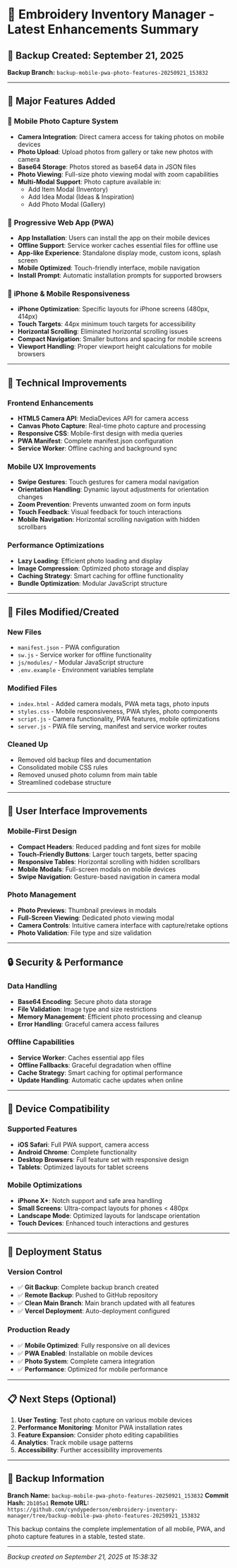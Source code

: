 # 🎯 Embroidery Inventory Manager - Latest Enhancements Summary

## 📅 Backup Created: September 21, 2025
**Backup Branch:** `backup-mobile-pwa-photo-features-20250921_153832`

---

## 🚀 Major Features Added

### 📱 **Mobile Photo Capture System**
- **Camera Integration**: Direct camera access for taking photos on mobile devices
- **Photo Upload**: Upload photos from gallery or take new photos with camera
- **Base64 Storage**: Photos stored as base64 data in JSON files
- **Photo Viewing**: Full-size photo viewing modal with zoom capabilities
- **Multi-Modal Support**: Photo capture available in:
  - Add Item Modal (Inventory)
  - Add Idea Modal (Ideas & Inspiration)
  - Add Photo Modal (Gallery)

### 📱 **Progressive Web App (PWA)**
- **App Installation**: Users can install the app on their mobile devices
- **Offline Support**: Service worker caches essential files for offline use
- **App-like Experience**: Standalone display mode, custom icons, splash screen
- **Mobile Optimized**: Touch-friendly interface, mobile navigation
- **Install Prompt**: Automatic installation prompts for supported browsers

### 📱 **iPhone & Mobile Responsiveness**
- **iPhone Optimization**: Specific layouts for iPhone screens (480px, 414px)
- **Touch Targets**: 44px minimum touch targets for accessibility
- **Horizontal Scrolling**: Eliminated horizontal scrolling issues
- **Compact Navigation**: Smaller buttons and spacing for mobile screens
- **Viewport Handling**: Proper viewport height calculations for mobile browsers

---

## 🔧 Technical Improvements

### **Frontend Enhancements**
- **HTML5 Camera API**: MediaDevices API for camera access
- **Canvas Photo Capture**: Real-time photo capture and processing
- **Responsive CSS**: Mobile-first design with media queries
- **PWA Manifest**: Complete manifest.json configuration
- **Service Worker**: Offline caching and background sync

### **Mobile UX Improvements**
- **Swipe Gestures**: Touch gestures for camera modal navigation
- **Orientation Handling**: Dynamic layout adjustments for orientation changes
- **Zoom Prevention**: Prevents unwanted zoom on form inputs
- **Touch Feedback**: Visual feedback for touch interactions
- **Mobile Navigation**: Horizontal scrolling navigation with hidden scrollbars

### **Performance Optimizations**
- **Lazy Loading**: Efficient photo loading and display
- **Image Compression**: Optimized photo storage and display
- **Caching Strategy**: Smart caching for offline functionality
- **Bundle Optimization**: Modular JavaScript structure

---

## 📁 Files Modified/Created

### **New Files**
- `manifest.json` - PWA configuration
- `sw.js` - Service worker for offline functionality
- `js/modules/` - Modular JavaScript structure
- `.env.example` - Environment variables template

### **Modified Files**
- `index.html` - Added camera modals, PWA meta tags, photo inputs
- `styles.css` - Mobile responsiveness, PWA styles, photo components
- `script.js` - Camera functionality, PWA features, mobile optimizations
- `server.js` - PWA file serving, manifest and service worker routes

### **Cleaned Up**
- Removed old backup files and documentation
- Consolidated mobile CSS rules
- Removed unused photo column from main table
- Streamlined codebase structure

---

## 🎨 User Interface Improvements

### **Mobile-First Design**
- **Compact Headers**: Reduced padding and font sizes for mobile
- **Touch-Friendly Buttons**: Larger touch targets, better spacing
- **Responsive Tables**: Horizontal scrolling with hidden scrollbars
- **Mobile Modals**: Full-screen modals on mobile devices
- **Swipe Navigation**: Gesture-based navigation in camera modal

### **Photo Management**
- **Photo Previews**: Thumbnail previews in modals
- **Full-Screen Viewing**: Dedicated photo viewing modal
- **Camera Controls**: Intuitive camera interface with capture/retake options
- **Photo Validation**: File type and size validation

---

## 🔒 Security & Performance

### **Data Handling**
- **Base64 Encoding**: Secure photo data storage
- **File Validation**: Image type and size restrictions
- **Memory Management**: Efficient photo processing and cleanup
- **Error Handling**: Graceful camera access failures

### **Offline Capabilities**
- **Service Worker**: Caches essential app files
- **Offline Fallbacks**: Graceful degradation when offline
- **Cache Strategy**: Smart caching for optimal performance
- **Update Handling**: Automatic cache updates when online

---

## 📱 Device Compatibility

### **Supported Features**
- **iOS Safari**: Full PWA support, camera access
- **Android Chrome**: Complete functionality
- **Desktop Browsers**: Full feature set with responsive design
- **Tablets**: Optimized layouts for tablet screens

### **Mobile Optimizations**
- **iPhone X+**: Notch support and safe area handling
- **Small Screens**: Ultra-compact layouts for phones < 480px
- **Landscape Mode**: Optimized layouts for landscape orientation
- **Touch Devices**: Enhanced touch interactions and gestures

---

## 🚀 Deployment Status

### **Version Control**
- ✅ **Git Backup**: Complete backup branch created
- ✅ **Remote Backup**: Pushed to GitHub repository
- ✅ **Clean Main Branch**: Main branch updated with all features
- ✅ **Vercel Deployment**: Auto-deployment configured

### **Production Ready**
- ✅ **Mobile Optimized**: Fully responsive on all devices
- ✅ **PWA Enabled**: Installable on mobile devices
- ✅ **Photo System**: Complete camera integration
- ✅ **Performance**: Optimized for mobile performance

---

## 📋 Next Steps (Optional)

1. **User Testing**: Test photo capture on various mobile devices
2. **Performance Monitoring**: Monitor PWA installation rates
3. **Feature Expansion**: Consider photo editing capabilities
4. **Analytics**: Track mobile usage patterns
5. **Accessibility**: Further accessibility improvements

---

## 🔗 Backup Information

**Branch Name:** `backup-mobile-pwa-photo-features-20250921_153832`
**Commit Hash:** `2b105a1`
**Remote URL:** `https://github.com/cyndypederson/embroidery-inventory-manager/tree/backup-mobile-pwa-photo-features-20250921_153832`

This backup contains the complete implementation of all mobile, PWA, and photo capture features in a stable, tested state.

---

*Backup created on September 21, 2025 at 15:38:32*
